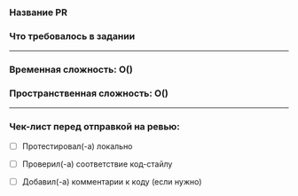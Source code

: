 ### Название PR
<!-- TASK-XXXX: info -->

### Что требовалось в задании
<!-- вопрос задачи-->

---

 ### Временная сложность: O()
 ### Пространственная сложность: O()

---

### Чек-лист перед отправкой на ревью:
- [ ] Протестировал(-а) локально
- [ ] Проверил(-а) соответствие код-стайлу
- [ ] Добавил(-а) комментарии к коду (если нужно)

